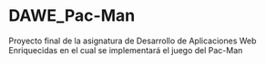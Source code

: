 # DAWE_Pac-Man
Proyecto final de la asignatura de Desarrollo de Aplicaciones Web Enriquecidas en el cual se implementará el juego del Pac-Man
